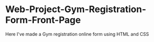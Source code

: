 # Web-Project-Gym-Registration-Form-Front-Page
Here I've made a Gym registration online form using HTML and CSS
